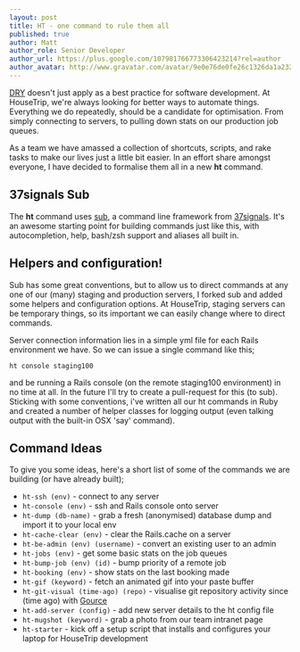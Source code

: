 ```yaml
---
layout: post
title: HT - one command to rule them all
published: true
author: Matt
author_role: Senior Developer
author_url: https://plus.google.com/107981766773306423214?rel=author
author_avatar: http://www.gravatar.com/avatar/9e0e76de0fe26c1326da1a232d4dd2f2?s=36
---
```

[DRY](http://en.wikipedia.org/wiki/Don't_repeat_yourself) doesn't just apply as a best practice for software development.  At HouseTrip, we're always looking for better ways to automate things.  Everything we do repeatedly, should be a candidate for optimisation.  From simply connecting to servers, to pulling down stats on our production job queues.

As a team we have amassed a collection of shortcuts, scripts, and rake tasks to make our lives just a little bit easier.  In an effort share amongst everyone, I have decided to formalise them all in a new **ht** command.

## 37signals Sub

The **ht** command uses [sub](https://github.com/37signals/sub), a command line framework from [37signals](http://37signals.com/svn/posts/3264-automating-with-convention-introducing-sub).  It's an awesome starting point for building commands just like this, with autocompletion, help, bash/zsh support and aliases all built in.

## Helpers and configuration!

Sub has some great conventions, but to allow us to direct commands at any one of our (many) staging and production servers, I forked sub and added some helpers and configuration options.  At HouseTrip, staging servers can be temporary things, so its important we can easily change where to direct commands.

Server connection information lies in a simple yml file for each Rails environment we have.  So we can issue a single command like this;

`ht console staging100`

and be running a Rails console (on the remote staging100 environment) in no time at all.  In the future I'll try to create a pull-request for this (to sub).  Sticking with some conventions, i've written all our ht commands in Ruby and created a number of helper classes for logging output (even talking output with the built-in OSX 'say' command).

## Command Ideas

To give you some ideas, here's a short list of some of the commands we are building (or have already built);

* `ht-ssh (env)` - connect to any server
* `ht-console (env)` - ssh and Rails console onto server
* `ht-dump (db-name)` - grab a fresh (anonymised) database dump and import it to your local env
* `ht-cache-clear (env)` - clear the Rails.cache on a server
* `ht-be-admin (env) (username)` - convert an existing user to an admin
* `ht-jobs (env)` - get some basic stats on the job queues
* `ht-bump-job (env) (id)` - bump priority of a remote job
* `ht-booking (env)` - show stats on the last booking made
* `ht-gif (keyword)` - fetch an animated gif into your paste buffer
* `ht-git-visual (time-ago) (repo)` - visualise git repository activity since (time ago) with [Gource](http://code.google.com/p/gource/)
* `ht-add-server (config)` - add new server details to the ht config file
* `ht-mugshot (keyword)` - grab a photo from our team intranet page
* `ht-starter` - kick off a setup script that installs and configures your laptop for HouseTrip development
